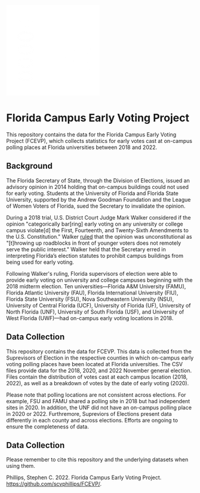 <img src="https://github.com/scvphillips/FCEVP/blob/main/extras/banner.png" width="250" alt="FCEVP Logo">

# Florida Campus Early Voting Project
This repository contains the data for the Florida Campus Early Voting Project (FCEVP), which collects statistics for early votes cast at on-campus polling places at Florida universities between 2018 and 2022.

## Background

The Florida Secretary of State, through the Division of Elections, issued an advisory opinion in 2014 holding that on-campus buildings could not used for early voting. Students at the University of Florida and Florida State University, supported by the Andrew Goodman Foundation and the League of Women Voters of Florida, sued the Secretary to invalidate the opinion.

During a 2018 trial, U.S. District Court Judge Mark Walker considered if the opinion "categorically bar[ring] early voting on any university or college campus violate[d] the First, Fourteenth, and Twenty-Sixth Amendments to the U.S. Constitution." Walker [ruled](https://drive.google.com/file/d/1XVKoOCo2Hkv42PW_IJfVRIM7p89yxFy7/view?usp=sharing) that the opinion was unconstitutional as "[t]hrowing up roadblocks in front of younger voters does not remotely serve the public interest." Walker held that the Secretary erred in interpreting Florida’s election statutes to prohibit campus buildings from being used for early voting. 

Following Walker's ruling, Florida supervisors of election were able to provide early voting on university and college campuses beginning with the 2018 midterm election. Ten universities—Florida A&M University (FAMU), Florida Atlantic University (FAU), Florida International University (FIU), Florida State University (FSU), Nova Southeastern University (NSU), University of Central Florida (UCF), University of Florida (UF), University of North Florida (UNF), University of South Florida (USF), and University of West Florida (UWF)—had on-campus early voting locations in 2018.

## Data Collection

This repository contains the data for FCEVP. This data is collected from the Suprevisors of Election in the respective counties in which on-campus early voting polling places have been located at Florida universities. The CSV files provide data for the 2018, 2020, and 2022 November general election. Files contain the distribution of votes cast at each campus location (2018, 2022), as well as a breakdown of votes by the date of early voting (2020).

Please note that polling locations are not consistent across elections. For example, FSU and FAMU shared a polling site in 2018 but had independent sites in 2020. In addition, the UNF did not have an on-campus polling place in 2020 or 2022. Furthremore, Supreviors of Elections present data differently in each county and across elections. Efforts are ongoing to ensure the completeness of data.

## Data Collection

Please remember to cite this repository and the underlying datasets when using them.

Phillips, Stephen C. 2022. Florida Campus Early Voting Project. https://github.com/scvphillips/FCEVP/. 
